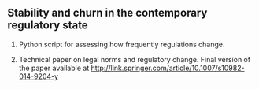 ## Stability and churn in the contemporary regulatory state

1. Python script for assessing how frequently regulations change.


2. Technical paper on legal norms and regulatory change. Final version of the paper available at http://link.springer.com/article/10.1007/s10982-014-9204-y



